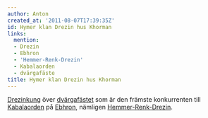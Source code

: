 ```yaml
---
author: Anton
created_at: '2011-08-07T17:39:35Z'
id: Hymer klan Drezin hus Khorman
links:
  mention:
  - Drezin
  - Ebhron
  - 'Hemmer-Renk-Drezin'
  - Kabalaorden
  - dvärgafäste
title: Hymer klan Drezin hus Khorman
---
```


[Drezinkung] över [dvärgafästet] som är den främste konkurrenten till [Kabalaorden] på [Ebhron],
nämligen [Hemmer-Renk-Drezin].

  [Drezinkung]: Drezin
  [dvärgafästet]: dvärgafäste
  [Kabalaorden]: Kabalaorden
  [Ebhron]: Ebhron
  [Hemmer-Renk-Drezin]: Hemmer-Renk-Drezin
